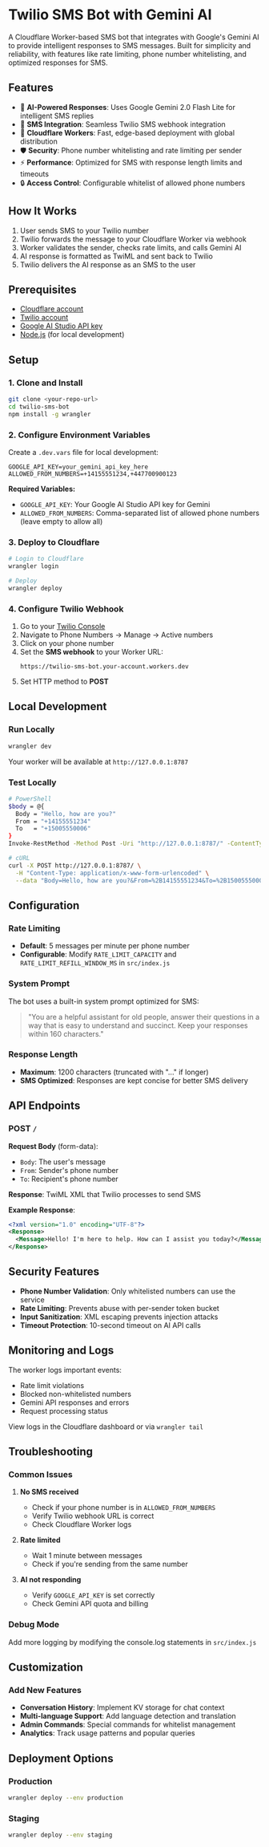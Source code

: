 # Twilio SMS Bot with Gemini AI

A Cloudflare Worker-based SMS bot that integrates with Google's Gemini AI to provide intelligent responses to SMS messages. Built for simplicity and reliability, with features like rate limiting, phone number whitelisting, and optimized responses for SMS.

## Features

- 🤖 **AI-Powered Responses**: Uses Google Gemini 2.0 Flash Lite for intelligent SMS replies
- 📱 **SMS Integration**: Seamless Twilio SMS webhook integration
- 🚀 **Cloudflare Workers**: Fast, edge-based deployment with global distribution
- 🛡️ **Security**: Phone number whitelisting and rate limiting per sender
- ⚡ **Performance**: Optimized for SMS with response length limits and timeouts
- 🔒 **Access Control**: Configurable whitelist of allowed phone numbers

## How It Works

1. User sends SMS to your Twilio number
2. Twilio forwards the message to your Cloudflare Worker via webhook
3. Worker validates the sender, checks rate limits, and calls Gemini AI
4. AI response is formatted as TwiML and sent back to Twilio
5. Twilio delivers the AI response as an SMS to the user

## Prerequisites

- [Cloudflare account](https://dash.cloudflare.com/sign-up)
- [Twilio account](https://www.twilio.com/try-twilio)
- [Google AI Studio API key](https://aistudio.google.com/app/apikey)
- [Node.js](https://nodejs.org/) (for local development)

## Setup

### 1. Clone and Install

```bash
git clone <your-repo-url>
cd twilio-sms-bot
npm install -g wrangler
```

### 2. Configure Environment Variables

Create a `.dev.vars` file for local development:

```env
GOOGLE_API_KEY=your_gemini_api_key_here
ALLOWED_FROM_NUMBERS=+14155551234,+447700900123
```

**Required Variables:**
- `GOOGLE_API_KEY`: Your Google AI Studio API key for Gemini
- `ALLOWED_FROM_NUMBERS`: Comma-separated list of allowed phone numbers (leave empty to allow all)

### 3. Deploy to Cloudflare

```bash
# Login to Cloudflare
wrangler login

# Deploy
wrangler deploy
```

### 4. Configure Twilio Webhook

1. Go to your [Twilio Console](https://console.twilio.com/)
2. Navigate to Phone Numbers → Manage → Active numbers
3. Click on your phone number
4. Set the **SMS webhook** to your Worker URL:
   ```
   https://twilio-sms-bot.your-account.workers.dev
   ```
5. Set HTTP method to **POST**

## Local Development

### Run Locally

```bash
wrangler dev
```

Your worker will be available at `http://127.0.0.1:8787`

### Test Locally

```bash
# PowerShell
$body = @{
  Body = "Hello, how are you?"
  From = "+14155551234"
  To   = "+15005550006"
}
Invoke-RestMethod -Method Post -Uri "http://127.0.0.1:8787/" -ContentType "application/x-www-form-urlencoded" -Body $body

# cURL
curl -X POST http://127.0.0.1:8787/ \
  -H "Content-Type: application/x-www-form-urlencoded" \
  --data "Body=Hello, how are you?&From=%2B14155551234&To=%2B15005550006"
```

## Configuration

### Rate Limiting

- **Default**: 5 messages per minute per phone number
- **Configurable**: Modify `RATE_LIMIT_CAPACITY` and `RATE_LIMIT_REFILL_WINDOW_MS` in `src/index.js`

### System Prompt

The bot uses a built-in system prompt optimized for SMS:
> "You are a helpful assistant for old people, answer their questions in a way that is easy to understand and succinct. Keep your responses within 160 characters."

### Response Length

- **Maximum**: 1200 characters (truncated with "..." if longer)
- **SMS Optimized**: Responses are kept concise for better SMS delivery

## API Endpoints

### POST `/`

**Request Body** (form-data):
- `Body`: The user's message
- `From`: Sender's phone number
- `To`: Recipient's phone number

**Response**: TwiML XML that Twilio processes to send SMS

**Example Response**:
```xml
<?xml version="1.0" encoding="UTF-8"?>
<Response>
  <Message>Hello! I'm here to help. How can I assist you today?</Message>
</Response>
```

## Security Features

- **Phone Number Validation**: Only whitelisted numbers can use the service
- **Rate Limiting**: Prevents abuse with per-sender token bucket
- **Input Sanitization**: XML escaping prevents injection attacks
- **Timeout Protection**: 10-second timeout on AI API calls

## Monitoring and Logs

The worker logs important events:
- Rate limit violations
- Blocked non-whitelisted numbers
- Gemini API responses and errors
- Request processing status

View logs in the Cloudflare dashboard or via `wrangler tail`

## Troubleshooting

### Common Issues

1. **No SMS received**
   - Check if your phone number is in `ALLOWED_FROM_NUMBERS`
   - Verify Twilio webhook URL is correct
   - Check Cloudflare Worker logs

2. **Rate limited**
   - Wait 1 minute between messages
   - Check if you're sending from the same number

3. **AI not responding**
   - Verify `GOOGLE_API_KEY` is set correctly
   - Check Gemini API quota and billing

### Debug Mode

Add more logging by modifying the console.log statements in `src/index.js`

## Customization


### Add New Features

- **Conversation History**: Implement KV storage for chat context
- **Multi-language Support**: Add language detection and translation
- **Admin Commands**: Special commands for whitelist management
- **Analytics**: Track usage patterns and popular queries

## Deployment Options

### Production

```bash
wrangler deploy --env production
```

### Staging

```bash
wrangler deploy --env staging
```

